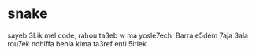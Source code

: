 # snake

sayeb 3Lik mel code, rahou ta3eb w ma yosle7ech.
Barra e5dém 7aja 3ala rou7ek ndhiffa behia kima ta3ref enti 5irlek
